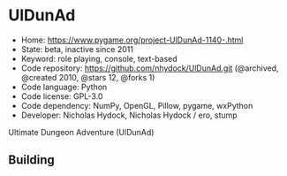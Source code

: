# UlDunAd

- Home: https://www.pygame.org/project-UlDunAd-1140-.html
- State: beta, inactive since 2011
- Keyword: role playing, console, text-based
- Code repository: https://github.com/nhydock/UlDunAd.git (@archived, @created 2010, @stars 12, @forks 1)
- Code language: Python
- Code license: GPL-3.0
- Code dependency: NumPy, OpenGL, Pillow, pygame, wxPython
- Developer: Nicholas Hydock, Nicholas Hydock / ero, stump

Ultimate Dungeon Adventure (UlDunAd)

## Building
